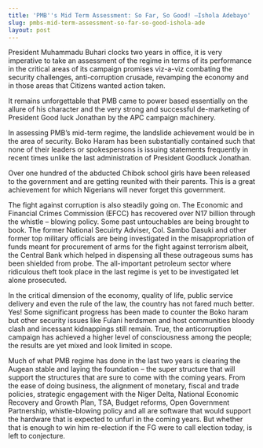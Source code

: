```yaml
---
title: 'PMB''s Mid Term Assessment: So Far, So Good! –Ishola Adebayo'
slug: pmbs-mid-term-assessment-so-far-so-good-ishola-ade
layout: post
---
```


President Muhammadu Buhari clocks two years in office, it is very imperative to take an assessment of the regime in terms of its performance in the critical areas of its campaign promises viz-a-viz combating the security challenges, anti-corruption crusade, revamping the economy and in those areas that Citizens wanted action taken.

It remains unforgettable that PMB came to power based essentially on the allure of his character and the very strong and successful de-marketing of President Good luck Jonathan by the APC campaign machinery. 

In assessing PMB’s mid-term regime, the landslide achievement would be in the area of security. Boko Haram has been substantially contained such that none of their leaders or spokespersons is issuing statements frequently in recent times unlike the last administration of President Goodluck Jonathan. 

Over one hundred of the abducted Chibok school girls have been released to the government and are getting reunited with their parents. This is a great achievement for which Nigerians will never forget this government. 

The fight against corruption is also steadily going on. The Economic and Financial Crimes Commission (EFCC) has recovered over N17 billion through the whistle – blowing policy. Some past untouchables are being brought to book. The former National Secuirty Adviser, Col. Sambo Dasuki and other former top military officials are being investigated in the misappropriation of funds meant for procurement of arms for the fight against terrorism albeit, the Central Bank which helped in dispensing all these outrageous sums has been shielded from probe. The all-important petroleum sector where ridiculous theft took place in the last regime is yet to be investigated let alone prosecuted.

In the critical dimension of the economy, quality of life, public service delivery and even the rule of the law, the country has not fared much better. Yes! Some significant progress has been made to counter the Boko haram but other security issues like Fulani herdsmen and host communities bloody clash and incessant kidnappings still remain. True, the anticorruption campaign has achieved a higher level of consciousness among the people; the results are yet mixed and look limited in scope.

  

Much of what PMB regime has done in the last two years is clearing the Augean stable and laying the foundation – the super structure that will support the structures that are sure to come with the coming years. From the ease of doing business, the alignment of monetary, fiscal and trade policies, strategic engagement with the Niger Delta, National Economic Recovery and Growth Plan, TSA, Budget reforms, Open Government Partnership, whistle-blowing policy and all are software that would support the hardware that is expected to unfurl in the coming years. But whether that is enough to win him re-election if the FG were to call election today, is left to conjecture.
